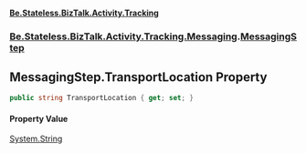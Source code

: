 #### [Be.Stateless.BizTalk.Activity.Tracking](README.md 'README')
### [Be.Stateless.BizTalk.Activity.Tracking.Messaging](Be.Stateless.BizTalk.Activity.Tracking.Messaging.md 'Be.Stateless.BizTalk.Activity.Tracking.Messaging').[MessagingStep](MessagingStep.md 'Be.Stateless.BizTalk.Activity.Tracking.Messaging.MessagingStep')

## MessagingStep.TransportLocation Property

```csharp
public string TransportLocation { get; set; }
```

#### Property Value
[System.String](https://docs.microsoft.com/en-us/dotnet/api/System.String 'System.String')